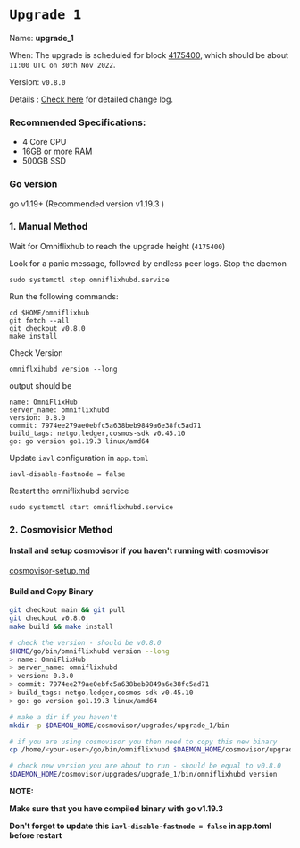 # `Upgrade 1`

Name: **upgrade_1**

When: The upgrade is scheduled for block [4175400](https://www.mintscan.io/omniflix/blocks/4175400), which should be about `11:00 UTC on 30th Nov 2022`.

Version: `v0.8.0`

Details : [Check here](https://github.com/OmniFlix/omniflixhub/releases/tag/v0.8.0) for detailed change log.

### Recommended Specifications:
- 4 Core CPU
- 16GB or more RAM
- 500GB SSD 

### Go version

go v1.19+ (Recommended version v1.19.3 )

### 1. Manual Method
Wait for Omniflixhub to reach the upgrade height (`4175400`)

Look for a panic message, followed by endless peer logs. Stop the daemon
```
sudo systemctl stop omniflixhubd.service
```

Run the following commands:

```
cd $HOME/omniflixhub
git fetch --all
git checkout v0.8.0
make install
```
Check Version
```
omniflxihubd version --long
```
output should be
```
name: OmniFlixHub
server_name: omniflixhubd
version: 0.8.0
commit: 7974ee279ae0ebfc5a638beb9849a6e38fc5ad71
build_tags: netgo,ledger,cosmos-sdk v0.45.10
go: go version go1.19.3 linux/amd64
```
Update `iavl` configuration in `app.toml`
```
iavl-disable-fastnode = false
```
Restart the omniflixhubd service

```
sudo systemctl start omniflixhubd.service
```

### 2. Cosmovisior Method
#### Install and setup cosmovisor if you haven't running with cosmovisor

  [cosmovisor-setup.md](https://github.com/OmniFlix/docs/blob/main/guides/mainnet/omniflixhub-1/cosmovisor-setup.md)
   

#### Build and Copy Binary

```bash
git checkout main && git pull
git checkout v0.8.0
make build && make install

# check the version - should be v0.8.0
$HOME/go/bin/omniflixhubd version --long
> name: OmniFlixHub
> server_name: omniflixhubd
> version: 0.8.0
> commit: 7974ee279ae0ebfc5a638beb9849a6e38fc5ad71
> build_tags: netgo,ledger,cosmos-sdk v0.45.10
> go: go version go1.19.3 linux/amd64

# make a dir if you haven't
mkdir -p $DAEMON_HOME/cosmovisor/upgrades/upgrade_1/bin

# if you are using cosmovisor you then need to copy this new binary
cp /home/<your-user>/go/bin/omniflixhubd $DAEMON_HOME/cosmovisor/upgrades/upgrade_1/bin

# check new version you are about to run - should be equal to v0.8.0
$DAEMON_HOME/cosmovisor/upgrades/upgrade_1/bin/omniflixhubd version

```

**NOTE:**

**Make sure that you have compiled binary with go v1.19.3**

**Don't forget to update this `iavl-disable-fastnode = false` in app.toml before restart** 
